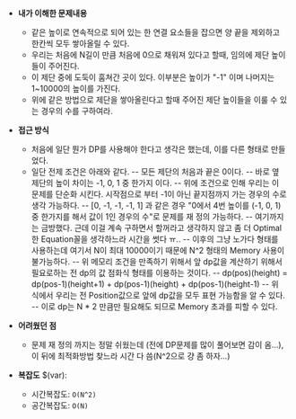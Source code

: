 - **내가 이해한 문제내용**
  - 같은 높이로 연속적으로 되어 있는 한 연결 요소들을 잡으면 양 끝을 제외하고 한칸씩 모두 쌓아올릴 수 있다.
  - 우리는 처음에 N길이 만큼 처음에 0으로 채워져 있다고 할때, 임의에 제단 높이들이 주어진다.
  - 이 제단 중에 도둑이 훔쳐간 곳이 있다. 이부분은 높이가 "-1" 이며 나머지는 1~10000의 높이를 가진다.
  - 위에 같은 방법으로 제단을 쌓아올린다고 할때 주어진 제단 높이들을 이룰 수 있는 경우의 수를 구하여라.

- **접근 방식**
  - 처음에 일단 뭔가 DP를 사용해야 한다고 생각은 했는데, 이를 다른 형태로 만들었다.
  - 일단 전제 조건은 아래와 같다.
    -- 모든 제단의 처음과 끝은 0이다.
    -- 바로 옆 제단의 높이 차이는 -1, 0, 1 중 한가지 이다.
    -- 위에 조건으로 인해 우리는 이 문제를 단순화 시킨다. 시작점으로 부터 -1이 아닌 끝지점까지 가는 경우의 수로 생각 가능하다.
    -- [0, -1, -1, -1, 1] 과 같은 경우 "0에서 4번 높이를 (-1, 0, 1) 중 한가지를 해서 값이 1인 경우의 수"로 문제를 재 정의 가능하다.
    -- 여기까지는 금방했다. 근데 이걸 계속 구하면서 할꺼라고 생각하지 않고 좀 더 Optimal 한 Equation꼴을 생각하느라 시간을 썻다 ㅠ..
    -- 이후의 그냥 노가다 형태를 사용하는데 여기서 N이 최대 10000이기 때문에 N^2 형태의 Memory 사용이 불가능하다.
    -- 위 메모리 조건을 만족하기 위해서 앞 dp값을 계산하기 위해서 필요로하는 전 dp의 값 점화식 형태를 이용하는 것이다.
    -- dp(pos)(height) = dp(pos-1)(height+1) + dp(pos-1)(height) + dp(pos-1)(height-1)
    -- 위 식에서 우리는 전 Position값으로 앞에 dp값을 모두 표현 가능함을 알 수 있다.
    -- 이로 dp는 N * 2 만큼만 필요해도 되므로 Memory 초과를 피할 수 있다.

- **어려웠던 점**
  - 문제 재 정의 까지는 정말 쉬웠는데 (전에 DP문제를 많이 풀어보면 감이 옴...), 이 뒤에 최적화방법 찾느라 시간 다 씀(N^2으로 걍 좀 하자...)

- **복잡도**
  $(var):
  - 시간복잡도: `O(N^2)`
  - 공간복잡도: `O(N)`
